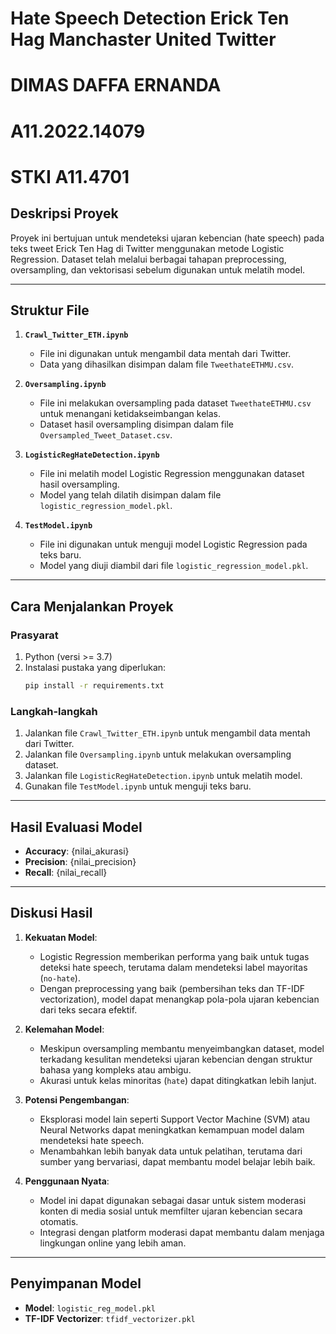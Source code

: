 # Hate Speech Detection Erick Ten Hag Manchaster United Twitter
# DIMAS DAFFA ERNANDA
# A11.2022.14079
# STKI A11.4701

## Deskripsi Proyek
Proyek ini bertujuan untuk mendeteksi ujaran kebencian (hate speech) pada teks tweet Erick Ten Hag di Twitter menggunakan metode Logistic Regression. Dataset telah melalui berbagai tahapan preprocessing, oversampling, dan vektorisasi sebelum digunakan untuk melatih model.

---

## Struktur File

1. **`Crawl_Twitter_ETH.ipynb`**
   - File ini digunakan untuk mengambil data mentah dari Twitter.
   - Data yang dihasilkan disimpan dalam file `TweethateETHMU.csv`.

2. **`Oversampling.ipynb`**
   - File ini melakukan oversampling pada dataset `TweethateETHMU.csv` untuk menangani ketidakseimbangan kelas.
   - Dataset hasil oversampling disimpan dalam file `Oversampled_Tweet_Dataset.csv`.

3. **`LogisticRegHateDetection.ipynb`**
   - File ini melatih model Logistic Regression menggunakan dataset hasil oversampling.
   - Model yang telah dilatih disimpan dalam file `logistic_regression_model.pkl`.

4. **`TestModel.ipynb`**
   - File ini digunakan untuk menguji model Logistic Regression pada teks baru.
   - Model yang diuji diambil dari file `logistic_regression_model.pkl`.

---

## Cara Menjalankan Proyek

### Prasyarat
1. Python (versi >= 3.7)
2. Instalasi pustaka yang diperlukan:
   ```bash
   pip install -r requirements.txt
   ```

### Langkah-langkah
1. Jalankan file `Crawl_Twitter_ETH.ipynb` untuk mengambil data mentah dari Twitter.
2. Jalankan file `Oversampling.ipynb` untuk melakukan oversampling dataset.
3. Jalankan file `LogisticRegHateDetection.ipynb` untuk melatih model.
4. Gunakan file `TestModel.ipynb` untuk menguji teks baru.

---

## Hasil Evaluasi Model

- **Accuracy**: {nilai_akurasi}
- **Precision**: {nilai_precision}
- **Recall**: {nilai_recall}

---

## Diskusi Hasil
1. **Kekuatan Model**:
   - Logistic Regression memberikan performa yang baik untuk tugas deteksi hate speech, terutama dalam mendeteksi label mayoritas (`no-hate`).
   - Dengan preprocessing yang baik (pembersihan teks dan TF-IDF vectorization), model dapat menangkap pola-pola ujaran kebencian dari teks secara efektif.

2. **Kelemahan Model**:
   - Meskipun oversampling membantu menyeimbangkan dataset, model terkadang kesulitan mendeteksi ujaran kebencian dengan struktur bahasa yang kompleks atau ambigu.
   - Akurasi untuk kelas minoritas (`hate`) dapat ditingkatkan lebih lanjut.

3. **Potensi Pengembangan**:
   - Eksplorasi model lain seperti Support Vector Machine (SVM) atau Neural Networks dapat meningkatkan kemampuan model dalam mendeteksi hate speech.
   - Menambahkan lebih banyak data untuk pelatihan, terutama dari sumber yang bervariasi, dapat membantu model belajar lebih baik.

4. **Penggunaan Nyata**:
   - Model ini dapat digunakan sebagai dasar untuk sistem moderasi konten di media sosial untuk memfilter ujaran kebencian secara otomatis.
   - Integrasi dengan platform moderasi dapat membantu dalam menjaga lingkungan online yang lebih aman.

---

## Penyimpanan Model
- **Model**: `logistic_reg_model.pkl`
- **TF-IDF Vectorizer**: `tfidf_vectorizer.pkl`

